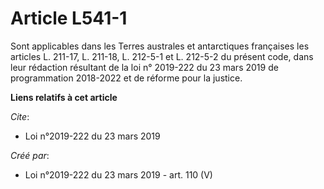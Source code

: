 # Article L541-1

Sont applicables dans les Terres australes et antarctiques françaises les articles L. 211-17, L. 211-18, L. 212-5-1 et L.
212-5-2 du présent code, dans leur rédaction résultant de la loi n° 2019-222 du 23 mars 2019 de programmation 2018-2022 et de
réforme pour la justice.

**Liens relatifs à cet article**

_Cite_:

  - Loi n°2019-222 du 23 mars 2019

_Créé par_:

  - Loi n°2019-222 du 23 mars 2019 - art. 110 (V)
